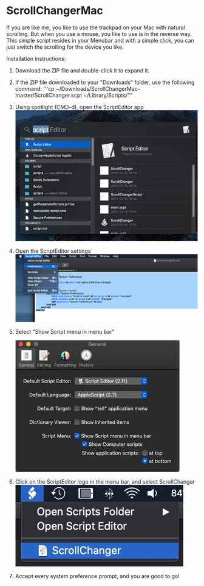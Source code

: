 # ScrollChangerMac
If you are like me, you like to use the trackpad on your Mac with natural scrolling. But when you use a mouse, you like to use is in the reverse way. 
This simple script resides in your Menubar and with a simple click, you can just switch the scrolling for the device you like.


Installation instructions:

1. Download the ZIP file and double-click it to expand it.

2. If the ZIP file downloaded to your "Downloads" folder, use the following command:
    '''cp ~/Downloads/ScrollChangerMac-master/ScrollChanger.scpt ~/Library/Scripts/'''

3. Using spotlight (CMD-d), open the ScriptEditor app
    ![](Images/Spotlight.png)

4. Open the ScriptEditor settings
    ![](Images/Settings.png)
    
5. Select "Show Script menu in menu bar" 

    ![](Images/Menubar.png)

6. Click on the ScriptEditor logo in the menu bar, and select ScrollChanger
    ![](Images/Menubar2.png)
    
7.  Accept every system preference prompt, and you are good to go!
    
